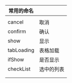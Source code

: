 | 常用的命名 |            |
| ---------- | ---------- |
|            |            |
| cancel     | 取消       |
| confirm    | 确认       |
| show       | 显示       |
| tabLoading | 表格加载   |
| ifShow     | 是否显示   |
| checkList  | 选中的列表 |
|            |            |
|            |            |


